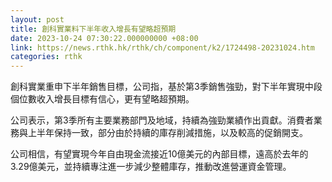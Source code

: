 ```yaml
---
layout: post
title: 創科實業料下半年收入增長有望略超預期
date: 2023-10-24 07:30:22.000000000 +08:00
link: https://news.rthk.hk/rthk/ch/component/k2/1724498-20231024.htm
categories: rthk
---
```


創科實業重申下半年銷售目標，公司指，基於第3季銷售強勁，對下半年實現中段個位數收入增長目標有信心，更有望略超預期。

公司表示，第3季所有主要業務部門及地域，持續為強勁業績作出貢獻。消費者業務與上半年保持一致，部分由於持續的庫存削減措施，以及較高的促銷開支。

公司相信，有望實現今年自由現金流接近10億美元的內部目標，遠高於去年的3.29億美元，並持續專注進一步減少整體庫存，推動改進營運資金管理。
